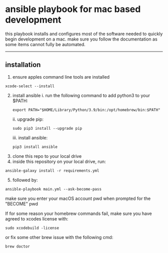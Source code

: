 # ansible playbook for mac based development

this playbook installs and configures most of the software needed to quickly begin development on a mac. make sure you follow the documentation as some items cannot fully be automated.

--- 

## installation 

1. ensure apples command line tools are installed
```
xcode-select --install
```
2. install ansible
	i. run the following command to add python3 to your $PATH: 
	```
	export PATH="$HOME/Library/Python/3.9/bin:/opt/homebrew/bin:$PATH"
	```
	ii. upgrade pip:
	```
	sudo pip3 install --upgrade pip
	```
	iii. install ansible:
	```
	pip3 install ansible
	```
3. clone this repo to your local drive
4. inside this repository on your local drive, run:
```
ansible-galaxy install -r requirements.yml
```
5. followed by:
```
ansible-playbook main.yml --ask-become-pass
```
make sure you enter your macOS account pwd when prompted for the "BECOME" pwd

If for some reason your homebrew commands fail, make sure you have agreed to xcodes license with:
```
sudo xcodebuild -license
```
or fix some other brew issue with the following cmd:
```
brew doctor
```

